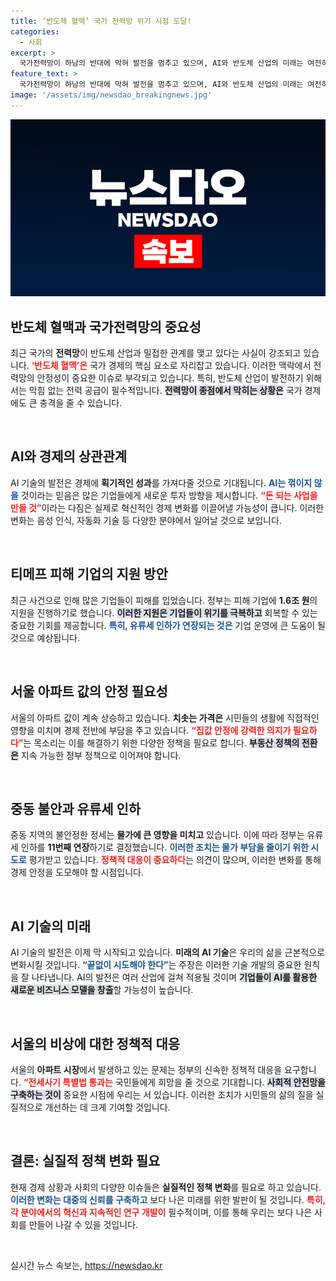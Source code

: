 ```yaml
---
title: ‘반도체 혈맥’ 국가 전력망 위기 시점 도달!
categories:
  - 사회
excerpt: >
  국가전력망이 하남의 반대에 막혀 발전을 멈추고 있으며, AI와 반도체 산업의 미래는 여전히 밝다는 전망이 나오고 있다. 특히 티메프 피해기업을 위한 대규모 지원과 부동산 시장 안정화도 주요 이슈로 떠오르고 있다.
feature_text: >
  국가전력망이 하남의 반대에 막혀 발전을 멈추고 있으며, AI와 반도체 산업의 미래는 여전히 밝다는 전망이 나오고 있다. 특히 티메프 피해기업을 위한 대규모 지원과 부동산 시장 안정화도 주요 이슈로 떠오르고 있다.
image: '/assets/img/newsdao_breakingnews.jpg'
---
```


<p><img src="/assets/img/newsdao_breakingnews.jpg" alt="koreaapp 속보" /></p>

<h2 data-ke-size="size26">반도체 혈맥과 국가전력망의 중요성</h2>

<p data-ke-size="size16">최근 국가의 <b>전력망</b>이 반도체 산업과 밀접한 관계를 맺고 있다는 사실이 강조되고 있습니다. <b><span style="color: #ee2323;">‘반도체 혈맥’은</span></b> 국가 경제의 핵심 요소로 자리잡고 있습니다. 이러한 맥락에서 전력망의 안정성이 중요한 이슈로 부각되고 있습니다. 특히, 반도체 산업이 발전하기 위해서는 막힘 없는 전력 공급이 필수적입니다. <b><span style="background-color: #21538527;">전력망이 종점에서 막히는 상황은</span></b> 국가 경제에도 큰 충격을 줄 수 있습니다.</p>

<p data-ke-size="size16">&nbsp;</p>

<h2 data-ke-size="size26">AI와 경제의 상관관계</h2>

<p data-ke-size="size16">AI 기술의 발전은 경제에 <b>획기적인 성과</b>를 가져다줄 것으로 기대됩니다. <b><span style="color: #1a5490;">AI는 꺾이지 않을</span></b> 것이라는 믿음은 많은 기업들에게 새로운 투자 방향을 제시합니다. <b><span style="color: #ee2323;">“돈 되는 사업을 만들 것”</span></b>이라는 다짐은 실제로 혁신적인 경제 변화를 이끌어낼 가능성이 큽니다. 이러한 변화는 음성 인식, 자동화 기술 등 다양한 분야에서 일어날 것으로 보입니다.</p>

<p data-ke-size="size16">&nbsp;</p>

<h2 data-ke-size="size26">티메프 피해 기업의 지원 방안</h2>

<p data-ke-size="size16">최근 사건으로 인해 많은 기업들이 피해를 입었습니다. 정부는 피해 기업에 <b>1.6조 원</b>의 지원을 진행하기로 했습니다. <b><span style="background-color: #21538527;">이러한 지원은 기업들이 위기를 극복하고</span></b> 회복할 수 있는 중요한 기회를 제공합니다. <b><span style="color: #1a5490;">특히, 유류세 인하가 연장되는 것은</span></b> 기업 운영에 큰 도움이 될 것으로 예상됩니다.</p>

<p data-ke-size="size16">&nbsp;</p>

<h2 data-ke-size="size26">서울 아파트 값의 안정 필요성</h2>

<p data-ke-size="size16">서울의 아파트 값이 계속 상승하고 있습니다. <b>치솟는 가격은</b> 시민들의 생활에 직접적인 영향을 미치며 경제 전반에 부담을 주고 있습니다. <b><span style="color: #ee2323;">“집값 안정에 강력한 의지가 필요하다”</span></b>는 목소리는 이를 해결하기 위한 다양한 정책을 필요로 합니다. <b><span style="background-color: #21538527;">부동산 정책의 전환은</span></b> 지속 가능한 정부 정책으로 이어져야 합니다.</p>

<p data-ke-size="size16">&nbsp;</p>

<h2 data-ke-size="size26">중동 불안과 유류세 인하</h2>

<p data-ke-size="size16">중동 지역의 불안정한 정세는 <b>물가에 큰 영향을 미치고</b> 있습니다. 이에 따라 정부는 유류세 인하를 <b>11번째 연장</b>하기로 결정했습니다. <b><span style="color: #1a5490;">이러한 조치는 물가 부담을 줄이기 위한 시도로</span></b> 평가받고 있습니다. <b><span style="color: #ee2323;">정책적 대응이 중요하다</span></b>는 의견이 많으며, 이러한 변화를 통해 경제 안정을 도모해야 할 시점입니다.</p>

<p data-ke-size="size16">&nbsp;</p>

<h2 data-ke-size="size26">AI 기술의 미래</h2>

<p data-ke-size="size16">AI 기술의 발전은 이제 막 시작되고 있습니다. <b>미래의 AI 기술</b>은 우리의 삶을 근본적으로 변화시킬 것입니다. <b><span style="color: #1a5490;">“끝없이 시도해야 한다”</span></b>는 주장은 이러한 기술 개발의 중요한 원칙을 잘 나타냅니다. AI의 발전은 여러 산업에 걸쳐 적용될 것이며 <b><span style="background-color: #21538527;">기업들이 AI를 활용한 새로운 비즈니스 모델을 창출</span></b>할 가능성이 높습니다.</p>

<p data-ke-size="size16">&nbsp;</p>

<h2 data-ke-size="size26">서울의 비상에 대한 정책적 대응</h2>

<p data-ke-size="size16">서울의 <b>아파트 시장</b>에서 발생하고 있는 문제는 정부의 신속한 정책적 대응을 요구합니다. <b><span style="color: #ee2323;">“전세사기 특별법 통과는</span></b> 국민들에게 희망을 줄 것으로 기대합니다. <b><span style="background-color: #21538527;">사회적 안전망을 구축하는 것이</span></b> 중요한 시점에 우리는 서 있습니다. 이러한 조치가 시민들의 삶의 질을 실질적으로 개선하는 데 크게 기여할 것입니다.</p>

<p data-ke-size="size16">&nbsp;</p>

<h2 data-ke-size="size26">결론: 실질적 정책 변화 필요</h2>

<p data-ke-size="size16">현재 경제 상황과 사회의 다양한 이슈들은 <b>실질적인 정책 변화</b>를 필요로 하고 있습니다. <b><span style="color: #1a5490;">이러한 변화는 대중의 신뢰를 구축하고</span></b> 보다 나은 미래를 위한 발판이 될 것입니다. <b><span style="color: #ee2323;">특히, 각 분야에서의 혁신과 지속적인 연구 개발이</span></b> 필수적이며, 이를 통해 우리는 보다 나은 사회를 만들어 나갈 수 있을 것입니다.</p>

<p data-ke-size="size16">&nbsp;</p>
실시간 뉴스 속보는, <a href="https://newsdao.kr" rel="dofollow">https://newsdao.kr</a>


